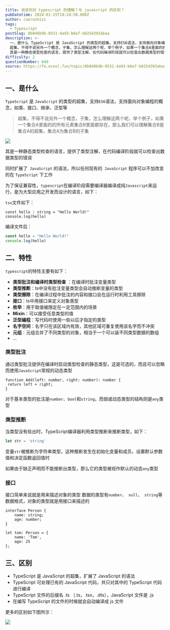 ```yaml
---
title: 说说你对 typescript 的理解？与 javascript 的区别？
pubDatetime: 2024-01-25T19:24:50.000Z
author: caorushizi
tags:
  - Typescript
postSlug: 0b048b9b-0531-4a93-b6e7-b0254393abaa
description: >-
  一、是什么 TypeScript 是 JavaScript 的类型的超集，支持ES6语法，支持面向对象编程的概念，如类、接口、继承、泛型等
  超集，不得不说另外一个概念，子集，怎么理解这两个呢，举个例子，如果一个集合A里面的的所有元素集合B里面都存在，那么我们可以理解集合B是集合A的超集，集合A为集合B的子集
  其是一种静态类型检查的语言，提供了类型注解，在代码编译阶段就可以检查出数据类型的错误 同时
difficulty: 2
questionNumber: 649
source: https://fe.ecool.fun/topic/0b048b9b-0531-4a93-b6e7-b0254393abaa
---
```


## 一、是什么

`TypeScript` 是 `JavaScript` 的类型的超集，支持`ES6`语法，支持面向对象编程的概念，如类、接口、继承、泛型等

> 超集，不得不说另外一个概念，子集，怎么理解这两个呢，举个例子，如果一个集合A里面的的所有元素集合B里面都存在，那么我们可以理解集合B是集合A的超集，集合A为集合B的子集

 ![](https://static.ecool.fun//article/f9a27d35-579d-44b5-abd6-7c82021934cc.png)

其是一种静态类型检查的语言，提供了类型注解，在代码编译阶段就可以检查出数据类型的错误

同时扩展了` JavaScript` 的语法，所以任何现有的` JavaScript` 程序可以不加改变的在 `TypeScript` 下工作

为了保证兼容性，`typescript`在编译阶段需要编译器编译成纯`Javascript`来运行，是为大型应用之开发而设计的语言，如下：

`tsx`文件如下：

```tsx
const hello : string = "Hello World!"
console.log(hello)
```

编译文件后：

```js
const hello = "Hello World!"
console.log(hello)
```

## 二、特性

`typescript`的特性主要有如下：

- **类型批注和编译时类型检查** ：在编译时批注变量类型
- **类型推断**：ts中没有批注变量类型会自动推断变量的类型
- **类型擦除**：在编译过程中批注的内容和接口会在运行时利用工具擦除
- **接口**：ts中用接口来定义对象类型
- **枚举**：用于取值被限定在一定范围内的场景
- **Mixin**：可以接受任意类型的值
- **泛型编程**：写代码时使用一些以后才指定的类型
- **名字空间**：名字只在该区域内有效，其他区域可重复使用该名字而不冲突
- **元组**：元组合并了不同类型的对象，相当于一个可以装不同类型数据的数组
- ...

### 类型批注

通过类型批注提供在编译时启动类型检查的静态类型，这是可选的，而且可以忽略而使用`JavaScript`常规的动态类型

```tsx
function Add(left: number, right: number): number {
 return left + right;
}
```


对于基本类型的批注是`number`、`bool`和`string`，而弱或动态类型的结构则是`any`类型



### 类型推断

当类型没有给出时，TypeScript编译器利用类型推断来推断类型，如下：

```ts
let str = 'string'
```

变量`str`被推断为字符串类型，这种推断发生在初始化变量和成员，设置默认参数值和决定函数返回值时

如果由于缺乏声明而不能推断出类型，那么它的类型被视作默认的动态`any`类型



### 接口

接口简单来说就是用来描述对象的类型 数据的类型有`number`、` null`、` string`等数据格式，对象的类型就是用接口来描述的

```tsx
interface Person {
    name: string;
    age: number;
}

let tom: Person = {
    name: 'Tom',
    age: 25
};
```



## 三、区别

- TypeScript 是 JavaScript 的超集，扩展了 JavaScript 的语法
- TypeScript 可处理已有的 JavaScript 代码，并只对其中的 TypeScript 代码进行编译
- TypeScript 文件的后缀名 .ts （.ts，.tsx，.dts），JavaScript 文件是 .js
- 在编写 TypeScript 的文件的时候就会自动编译成 js 文件

更多的区别如下图所示：

 ![](https://static.ecool.fun//article/3e1fec86-cc9a-435a-8fe7-a3906042df1b.png)

